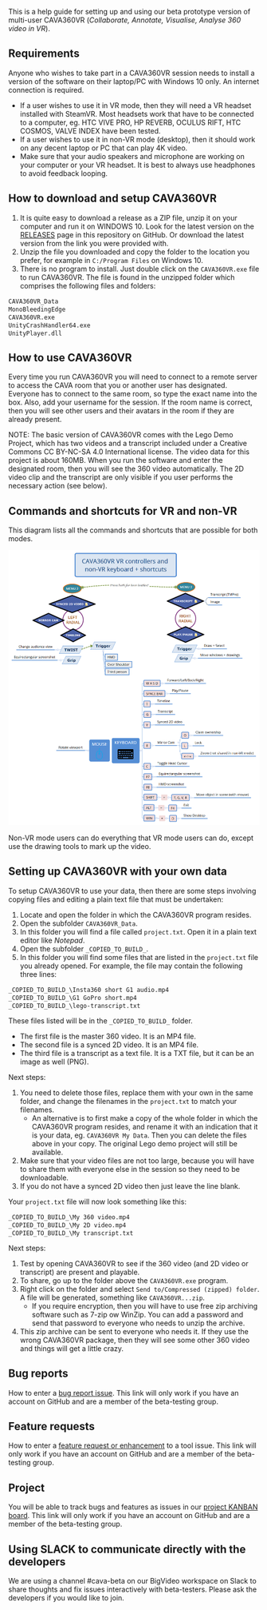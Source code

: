 This is a help guide for setting up and using our beta prototype version of multi-user CAVA360VR (_Collaborate, Annotate, Visualise, Analyse 360 video in VR_).

## Requirements

Anyone who wishes to take part in a CAVA360VR session needs to install a version of the software on their laptop/PC with Windows 10 only. An internet connection is required.
- If a user wishes to use it in VR mode, then they will need a VR headset installed with SteamVR. Most headsets work that have to be connected to a computer, eg. HTC VIVE PRO, HP REVERB, OCULUS RIFT, HTC COSMOS, VALVE INDEX have been tested.
- If a user wishes to use it in non-VR mode (desktop), then it should work on any decent laptop or PC that can play 4K video.
- Make sure that your audio speakers and microphone are working on your computer or your VR headset.
It is best to always use headphones to avoid feedback looping.

## How to download and setup CAVA360VR

1. It is quite easy to download a release as a ZIP file, unzip it on your computer and run it on WINDOWS 10.
Look for the latest version on the [RELEASES](https://github.com/BigSoftVideo/CAVA360VR-beta-testing/releases) page in this repository on GitHub.
Or download the latest version from the link you were provided with.
1. Unzip the file you downloaded and copy the folder to the location you prefer, for example in `C:/Program Files` on Windows 10.
1. There is no program to install.
Just double click on the `CAVA360VR.exe` file to run CAVA360VR.
The file is found in the unzipped folder which comprises the following files and folders:

```
CAVA360VR_Data
MonoBleedingEdge
CAVA360VR.exe
UnityCrashHandler64.exe
UnityPlayer.dll
```

## How to use CAVA360VR

Every time you run CAVA360VR you will need to connect to a remote server to access the CAVA room that you or another user has designated.
Everyone has to connect to the same room, so type the exact name into the box.
Also, add your username for the session.
If the room name is correct, then you will see other users and their avatars in the room if they are already present.

NOTE: The basic version of CAVA360VR comes with the Lego Demo Project, which has two videos and a transcript included under a Creative Commons CC BY-NC-SA 4.0 International license.
The video data for this project is about 160MB.
When you run the software and enter the designated room, then you will see the 360 video automatically.
The 2D video clip and the transcript are only visible if you user performs the necessary action (see below).

## Commands and shortcuts for VR and non-VR

This diagram lists all the commands and shortcuts that are possible for both modes.

![Diagram of commands](media/commands.png)

Non-VR mode users can do everything that VR mode users can do, except use the drawing tools to mark up the video.

## Setting up CAVA360VR with your own data

To setup CAVA360VR to use your data, then there are some steps involving copying files and editing a plain text file that must be undertaken:

1. Locate and open the folder in which the CAVA360VR program resides.
1. Open the subfolder `CAVA360VR_Data`.
1. In this folder you will find a file called `project.txt`.
Open it in a plain text editor like _Notepad_.
1. Open the subfolder `_COPIED_TO_BUILD_`.
1. In this folder you will find some files that are listed in the `project.txt` file you already opened.
For example, the file may contain the following three lines:

```
_COPIED_TO_BUILD_\Insta360 short G1 audio.mp4
_COPIED_TO_BUILD_\G1 GoPro short.mp4
_COPIED_TO_BUILD_\lego-transcript.txt
```

These files listed will be in the `_COPIED_TO_BUILD_` folder.
- The first file is the master 360 video. 
It is an MP4 file.
- The second file is a synced 2D video.
It is an MP4 file.
- The third file is a transcript as a text file.
It is a TXT file, but it can be an image as well (PNG).

Next steps:
1. You need to delete those files, replace them with your own in the same folder, and change the filenames in the `project.txt` to match your filenames.
    - An alternative is to first make a copy of the whole folder in which the CAVA360VR program resides, and rename it with an indication that it is your data, eg. `CAVA360VR My Data`.
Then you can delete the files above in your copy.
The original Lego demo project will still be available.
1. Make sure that your video files are not too large, because you will have to share them with everyone else in the session so they need to be downloadable.
1. If you do not have a synced 2D video then just leave the line blank.

Your `project.txt` file will now look something like this:

```
_COPIED_TO_BUILD_\My 360 video.mp4
_COPIED_TO_BUILD_\My 2D video.mp4
_COPIED_TO_BUILD_\My transcript.txt
```

Next steps:
1. Test by opening CAVA360VR to see if the 360 video (and 2D video or transcript) are present and playable. 
1. To share, go up to the folder above the `CAVA360VR.exe` program.
1. Right click on the folder and select `Send to/Compressed (zipped) folder`.
A file will be generated, something like `CAVA360VR...zip`.
    - If you require encryption, then you will have to use free zip archiving software such as 7-zip ow WinZip.
You can add a password and send that password to everyone who needs to unzip the archive.
1. This zip archive can be sent to everyone who needs it.
If they use the wrong CAVA360VR package, then they will see some other 360 video and things will get a little crazy.

## Bug reports

How to enter a [bug report issue](https://github.com/BigSoftVideo/CAVA360VR-beta-testing/issues/new/choose).
This link will only work if you have an account on GitHub and are a member of the beta-testing group.

## Feature requests

How to enter a [feature request or enhancement](https://github.com/BigSoftVideo/CAVA360VR-beta-testing/issues/new/choose) to a tool issue.
This link will only work if you have an account on GitHub and are a member of the beta-testing group.

## Project

You will be able to track bugs and features as issues in our [project KANBAN board](https://github.com/BigSoftVideo/CAVA360VR-beta-testing/projects/1).
This link will only work if you have an account on GitHub and are a member of the beta-testing group.

## Using SLACK to communicate directly with the developers

We are using a channel #cava-beta on our BigVideo workspace on Slack to share thoughts and fix issues interactively with beta-testers.
Please ask the developers if you would like to join.
